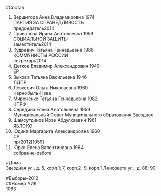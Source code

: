 #Состав  
1. Вершигора Анна Владимировна 1974  
    ПАРТИЯ ЗА СПРАВЕДЛИВОСТЬ  
    председатель2014  
2. Привалова Ирина Анатольевна 1959  
    СОЦИАЛЬНОЙ ЗАЩИТЫ  
    заместитель2014  
3. Кудревич Татьяна Геннадьевна 1986  
    КОММУНИСТЫ РОССИИ  
    секретарь2014  
4. Детков Владимир Александрович 1949  
    ЕР  
5. Зыкова Татьяна Васильевна 1946  
    ЛДПР  
6. Левкевич Ольга Николаевна 1960  
    Чернобыль-Нева  
7. Мироненко Татьяна Геннадьевна 1982  
    КПРФ  
8. Середина Елена Анатольевна 1959  
    Муниципальный Совет Муниципального образования Звездное  
9. Шамсутдинов Ирэк Абдулхаевич 1961  
    ЯБЛОКО  
10. Юдина Маргарита Александровна 1960  
    СР  
    прг2012[1059]  
11. Юрко Елена Валентиновна 1964  
    собрание-работа  

#Дома  
Звездная ул., д. 5, корп.1; 7, корп.2; 9, корп.1 Ленсовета ул., д. 88; 90  
  
#Выборы-2012  
##Номер УИК  
1063  
